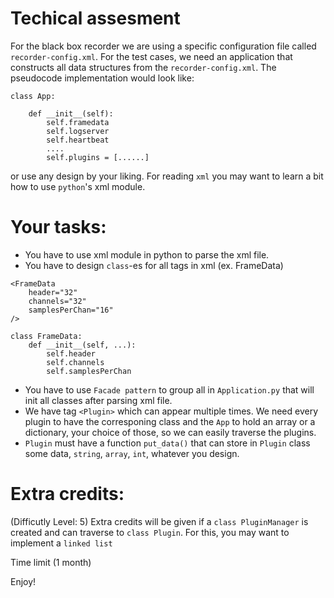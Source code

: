 Techical assesment 
==================

For the black box recorder we are using a specific configuration file called `recorder-config.xml`. For the test cases, we need an application that constructs all data structures from the `recorder-config.xml`.  The pseudocode implementation would look like:
```
class App:
    
    def __init__(self):
        self.framedata
        self.logserver
        self.heartbeat
        ....
        self.plugins = [......]
```
or use any design by your liking. 
For reading `xml` you may want to learn a bit how to use `python`'s xml module.

Your tasks:
==========
- You have to use xml module in python to parse the xml file.
- You have to design `class`-es for all tags in xml (ex. FrameData) 
```
<FrameData
    header="32"
    channels="32"
    samplesPerChan="16"
/>

class FrameData:
    def __init__(self, ...):
        self.header
        self.channels
        self.samplesPerChan
```
- You have to use `Facade pattern` to group all in `Application.py` that will init all classes after parsing xml file.
- We have tag `<Plugin>` which can appear multiple times. We need every plugin to have the corresponing class and the `App` to hold an array or a dictionary, your choice of those, so we can easily traverse the plugins.
- `Plugin` must have a function `put_data()` that can store in `Plugin` class some data, `string`, `array`, `int`, whatever you design.

Extra credits:
=============
(Difficutly Level: 5)
Extra credits will be given if a `class PluginManager` is created and can traverse to `class Plugin`. For this, you may want to implement a `linked list` 

Time limit (1 month)

Enjoy!
